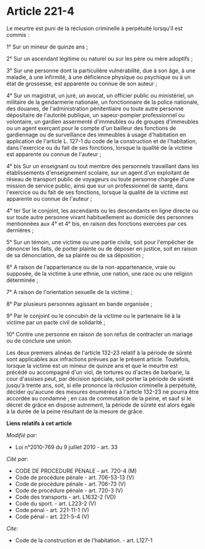 # Article 221-4

Le meurtre est puni de la réclusion criminelle à perpétuité lorsqu'il est commis : 

1° Sur un mineur de quinze ans ; 

2° Sur un ascendant légitime ou naturel ou sur les père ou mère adoptifs ; 

3° Sur une personne dont la particulière vulnérabilité, due à son âge, à une maladie, à une infirmité, à une déficience
physique ou psychique ou à un état de grossesse, est apparente ou connue de son auteur ; 

4° Sur un magistrat, un juré, un avocat, un officier public ou ministériel, un militaire de la gendarmerie nationale, un
fonctionnaire de la police nationale, des douanes, de l'administration pénitentiaire ou toute autre personne dépositaire de
l'autorité publique, un sapeur-pompier professionnel ou volontaire, un gardien assermenté d'immeubles ou de groupes
d'immeubles ou un agent exerçant pour le compte d'un bailleur des fonctions de gardiennage ou de surveillance des immeubles à
usage d'habitation en application de l'article L. 127-1 du code de la construction et de l'habitation, dans l'exercice ou du
fait de ses fonctions, lorsque la qualité de la victime est apparente ou connue de l'auteur ; 

4° bis Sur un enseignant ou tout membre des personnels travaillant dans les établissements d'enseignement scolaire, sur un
agent d'un exploitant de réseau de transport public de voyageurs ou toute personne chargée d'une mission de service public,
ainsi que sur un professionnel de santé, dans l'exercice ou du fait de ses fonctions, lorsque la qualité de la victime est
apparente ou connue de l'auteur ; 

4° ter Sur le conjoint, les ascendants ou les descendants en ligne directe ou sur toute autre personne vivant habituellement
au domicile des personnes mentionnées aux 4° et 4° bis, en raison des fonctions exercées par ces dernières ; 

5° Sur un témoin, une victime ou une partie civile, soit pour l'empêcher de dénoncer les faits, de porter plainte ou de
déposer en justice, soit en raison de sa dénonciation, de sa plainte ou de sa déposition ; 

6° A raison de l'appartenance ou de la non-appartenance, vraie ou supposée, de la victime à une ethnie, une nation, une race
ou une religion déterminée ; 

7° A raison de l'orientation sexuelle de la victime ; 

8° Par plusieurs personnes agissant en bande organisée ; 

9° Par le conjoint ou le concubin de la victime ou le partenaire lié à la victime par un pacte civil de solidarité ;

10° Contre une personne en raison de son refus de contracter un mariage ou de conclure une union. 

Les deux premiers alinéas de l'article 132-23 relatif à la période de sûreté sont applicables aux infractions prévues par le
présent article. Toutefois, lorsque la victime est un mineur de quinze ans et que le meurtre est précédé ou accompagné d'un
viol, de tortures ou d'actes de barbarie, la cour d'assises peut, par décision spéciale, soit porter la période de sûreté
jusqu'à trente ans, soit, si elle prononce la réclusion criminelle à perpétuité, décider qu'aucune des mesures énumérées à
l'article 132-23 ne pourra être accordée au condamné ; en cas de commutation de la peine, et sauf si le décret de grâce en
dispose autrement, la période de sûreté est alors égale à la durée de la peine résultant de la mesure de grâce.

**Liens relatifs à cet article**

_Modifié par_:

  - Loi n°2010-769 du 9 juillet 2010 - art. 33

_Cité par_:

  - CODE DE PROCEDURE PENALE - art. 720-4 (M)
  - Code de procédure pénale - art. 706-53-13 (V)
  - Code de procédure pénale - art. 706-73 (V)
  - Code de procédure pénale - art. 720-3 (V)
  - Code des transports - art. L1632-2 (VD)
  - Code du sport. - art. L223-2 (V)
  - Code pénal - art. 221-11-1 (V)
  - Code pénal - art. 221-5-4 (V)

_Cite_:

  - Code de la construction et de l'habitation. - art. L127-1

